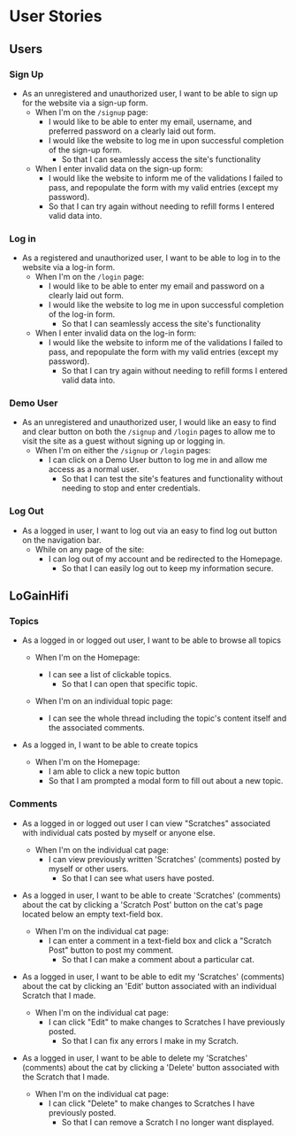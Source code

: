 # User Stories

## Users

### Sign Up

* As an unregistered and unauthorized user, I want to be able to sign up for the website via a sign-up form.
  * When I'm on the `/signup` page:
    * I would like to be able to enter my email, username, and preferred password on a clearly laid out form.
    * I would like the website to log me in upon successful completion of the sign-up form.
      * So that I can seamlessly access the site's functionality
  * When I enter invalid data on the sign-up form:
    * I would like the website to inform me of the validations I failed to pass, and repopulate the form with my valid entries (except my password).
    * So that I can try again without needing to refill forms I entered valid data into.

### Log in

* As a registered and unauthorized user, I want to be able to log in to the website via a log-in form.
  * When I'm on the `/login` page:
    * I would like to be able to enter my email and password on a clearly laid out form.
    * I would like the website to log me in upon successful completion of the log-in form.
      * So that I can seamlessly access the site's functionality
  * When I enter invalid data on the log-in form:
    * I would like the website to inform me of the validations I failed to pass, and repopulate the form with my valid entries (except my password).
      * So that I can try again without needing to refill forms I entered valid data into.

### Demo User

* As an unregistered and unauthorized user, I would like an easy to find and clear button on both the `/signup` and `/login` pages to allow me to visit the site as a guest without signing up or logging in.
  * When I'm on either the `/signup` or `/login` pages:
    * I can click on a Demo User button to log me in and allow me access as a normal user.
      * So that I can test the site's features and functionality without needing to stop and enter credentials.

### Log Out

* As a logged in user, I want to log out via an easy to find log out button on the navigation bar.
  * While on any page of the site:
    * I can log out of my account and be redirected to the Homepage.
      * So that I can easily log out to keep my information secure.

## LoGainHifi

### Topics

* As a logged in or logged out user, I want to be able to browse all topics
  * When I'm on the Homepage:
    * I can see a list of clickable topics.
      * So that I can open that specific topic.

  * When I'm on an individual topic page:
    * I can see the whole thread including the topic's content itself and the associated comments.

* As a logged in, I want to be able to create topics
  * When I'm on the Homepage:
    * I am able to click a new topic button
     * So that I am prompted a modal form to fill out about a new topic.


### Comments

* As a logged in or logged out user I can view "Scratches" associated with individual cats posted by myself or anyone else.
  * When I'm on the individual cat page:
    * I can view previously written 'Scratches' (comments) posted by myself or other users.
      * So that I can see what users have posted.

* As a logged in user, I want to be able to create 'Scratches' (comments) about the cat by clicking a 'Scratch Post' button on the cat's page located below an empty text-field box.
  * When I'm on the individual cat page:
    * I can enter a comment in a text-field box and click a "Scratch Post" button to post my comment.
      * So that I can make a comment about a particular cat.

* As a logged in user, I want to be able to edit my 'Scratches' (comments) about the cat by clicking an 'Edit' button associated with an individual Scratch that I made.
  * When I'm on the individual cat page:
    * I can click "Edit" to make changes to Scratches I have previously posted.
      * So that I can fix any errors I make in my Scratch.

* As a logged in user, I want to be able to delete my 'Scratches' (comments) about the cat by clicking a 'Delete' button associated with the Scratch that I made.
  * When I'm on the individual cat page:
    * I can click "Delete" to make changes to Scratches I have previously posted.
      * So that I can remove a Scratch I no longer want displayed.

